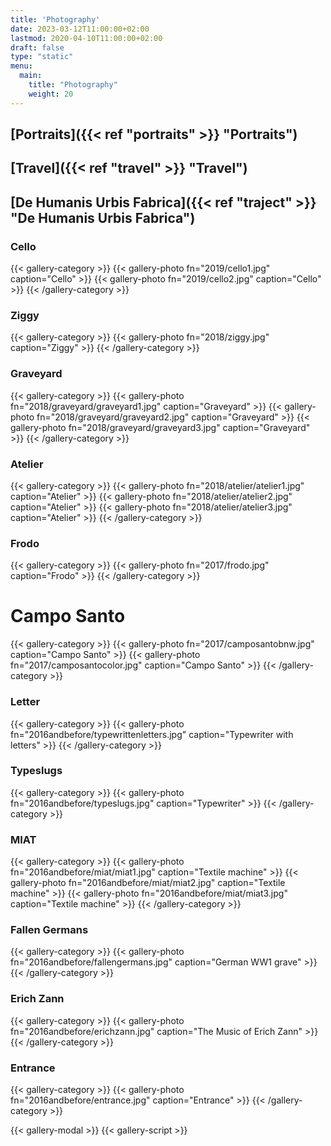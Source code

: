 ```yaml
---
title: 'Photography'
date: 2023-03-12T11:00:00+02:00
lastmod: 2020-04-10T11:00:00+02:00
draft: false
type: "static"
menu:
  main:
    title: "Photography"
    weight: 20
---
```


## [Portraits]({{< ref "portraits" >}} "Portraits")
## [Travel]({{< ref "travel" >}} "Travel")
## [De Humanis Urbis Fabrica]({{< ref "traject" >}} "De Humanis Urbis Fabrica")

### Cello
{{< gallery-category >}}
    {{< gallery-photo fn="2019/cello1.jpg" caption="Cello" >}}
    {{< gallery-photo fn="2019/cello2.jpg" caption="Cello" >}}
 {{< /gallery-category >}}

### Ziggy
{{< gallery-category >}}
    {{< gallery-photo fn="2018/ziggy.jpg" caption="Ziggy" >}}
{{< /gallery-category >}}

### Graveyard
{{< gallery-category >}}
    {{< gallery-photo fn="2018/graveyard/graveyard1.jpg" caption="Graveyard" >}}
    {{< gallery-photo fn="2018/graveyard/graveyard2.jpg" caption="Graveyard" >}}
    {{< gallery-photo fn="2018/graveyard/graveyard3.jpg" caption="Graveyard" >}}
{{< /gallery-category >}}

### Atelier
{{< gallery-category >}}
    {{< gallery-photo fn="2018/atelier/atelier1.jpg" caption="Atelier" >}}
    {{< gallery-photo fn="2018/atelier/atelier2.jpg" caption="Atelier" >}}
    {{< gallery-photo fn="2018/atelier/atelier3.jpg" caption="Atelier" >}}
{{< /gallery-category >}}

### Frodo
{{< gallery-category >}}
    {{< gallery-photo fn="2017/frodo.jpg" caption="Frodo" >}}
{{< /gallery-category >}}

# Campo Santo
{{< gallery-category >}}
    {{< gallery-photo fn="2017/camposantobnw.jpg" caption="Campo Santo" >}}
    {{< gallery-photo fn="2017/camposantocolor.jpg" caption="Campo Santo" >}}
{{< /gallery-category >}}

### Letter
{{< gallery-category >}}
    {{< gallery-photo fn="2016andbefore/typewrittenletters.jpg" caption="Typewriter with letters" >}}
{{< /gallery-category >}}

### Typeslugs
{{< gallery-category >}}
    {{< gallery-photo fn="2016andbefore/typeslugs.jpg" caption="Typewriter" >}}
{{< /gallery-category >}}

### MIAT
{{< gallery-category >}}
    {{< gallery-photo fn="2016andbefore/miat/miat1.jpg" caption="Textile machine" >}}
    {{< gallery-photo fn="2016andbefore/miat/miat2.jpg" caption="Textile machine" >}}
    {{< gallery-photo fn="2016andbefore/miat/miat3.jpg" caption="Textile machine" >}}
{{< /gallery-category >}}

### Fallen Germans
{{< gallery-category >}}
    {{< gallery-photo fn="2016andbefore/fallengermans.jpg" caption="German WW1 grave" >}}
{{< /gallery-category >}}

### Erich Zann
{{< gallery-category >}}
    {{< gallery-photo fn="2016andbefore/erichzann.jpg" caption="The Music of Erich Zann" >}}
{{< /gallery-category >}}

### Entrance
{{< gallery-category >}}
    {{< gallery-photo fn="2016andbefore/entrance.jpg" caption="Entrance" >}}
{{< /gallery-category >}}

{{< gallery-modal >}}
{{< gallery-script >}}
<!--more-->
